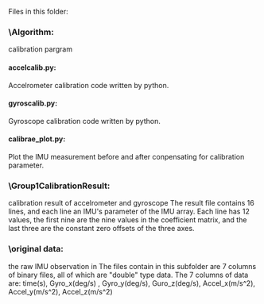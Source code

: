 Files in this folder:

### \Algorithm:

 calibration pargram

#### accelcalib.py:

Accelrometer calibration code written by python.



#### gyroscalib.py: 

Gyroscope calibration code written by python.



#### calibrae_plot.py:

 Plot the IMU measurement before and after conpensating for calibration parameter.





### \Group1CalibrationResult: 

calibration result of accelrometer and gyroscope
The result file contains 16 lines, and each line an IMU's parameter of the IMU array.
Each line has 12 values, the first nine are the nine values in the coefficient matrix, and the last three are the constant zero offsets of the three axes.





### \original data: 

the raw IMU observation in 
The files contain in this subfolder are 7 columns of binary files, all of which are "double" type data.
The 7 columns of data are:
time(s), Gyro_x(deg/s) , Gyro_y(deg/s), Guro_z(deg/s), Accel_x(m/s^2), Accel_y(m/s^2), Accel_z(m/s^2)

 

